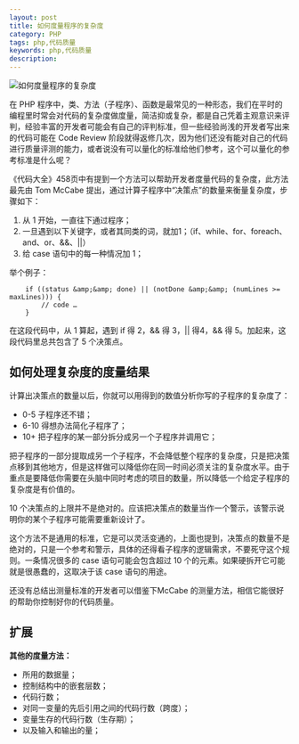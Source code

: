 ```yaml
---
layout: post
title: 如何度量程序的复杂度
category: PHP
tags: php,代码质量
keywords: php,代码质量
description: 
---
```


<img src="http://blog.gitdc.com/wp-content/uploads/2016/08/f4b596e6fbb97884148c4b6bd6f269d6.jpg" alt="如何度量程序的复杂度" />

在 PHP 程序中，类、方法（子程序）、函数是最常见的一种形态，我们在平时的编程里时常会对代码的复杂度做度量，简洁抑或复杂，都是自己凭着主观意识来评判，经验丰富的开发者可能会有自己的评判标准，但一些经验尚浅的开发者写出来的代码可能在 Code Review 阶段就得返修几次，因为他们还没有能对自己的代码进行质量评测的能力，或者说没有可以量化的标准给他们参考，这个可以量化的参考标准是什么呢？

《代码大全》458页中有提到一个方法可以帮助开发者度量代码的复杂度，此方法最先由 Tom McCabe 提出，通过计算子程序中“决策点”的数量来衡量复杂度，步骤如下：


1.  从 1 开始，一直往下通过程序；
2.  一旦遇到以下关键字，或者其同类的词，就加1；（if、while、for、foreach、and、or、&amp;&amp;、||）
3.  给 case 语句中的每一种情况加 1；


举个例子：

        if ((status &amp;&amp; done) || (notDone &amp;&amp; (numLines >= maxLines))) {
            // code … 
        }


在这段代码中，从 1 算起，遇到 if 得 2，&amp;&amp; 得 3，|| 得4，&amp;&amp; 得 5。加起来，这段代码里总共包含了 5 个决策点。

## 如何处理复杂度的度量结果

计算出决策点的数量以后，你就可以用得到的数值分析你写的子程序的复杂度了：


* 0-5 子程序还不错；
* 6-10 得想办法简化子程序了；
* 10+ 把子程序的某一部分拆分成另一个子程序并调用它；


把子程序的一部分提取成另一个子程序，不会降低整个程序的复杂度，只是把决策点移到其他地方，但是这样做可以降低你在同一时间必须关注的复杂度水平。由于重点是要降低你需要在头脑中同时考虑的项目的数量，所以降低一个给定子程序的复杂度是有价值的。

10 个决策点的上限并不是绝对的。应该把决策点的数量当作一个警示，该警示说明你的某个子程序可能需要重新设计了。

这个方法不是通用的标准，它是可以灵活变通的，上面也提到，决策点的数量不是绝对的，只是一个参考和警示，具体的还得看子程序的逻辑需求，不要死守这个规则。一条情况很多的 case 语句可能会包含超过 10 个的元素。如果硬拆开它可能就是很愚蠢的，这取决于该 case 语句的用途。

还没有总结出测量标准的开发者可以借鉴下McCabe 的测量方法，相信它能很好的帮助你控制好你的代码质量。

## 扩展

**其他的度量方法：**


* 所用的数据量；
* 控制结构中的嵌套层数；
* 代码行数；
* 对同一变量的先后引用之间的代码行数（跨度）；
* 变量生存的代码行数（生存期）；
* 以及输入和输出的量；


